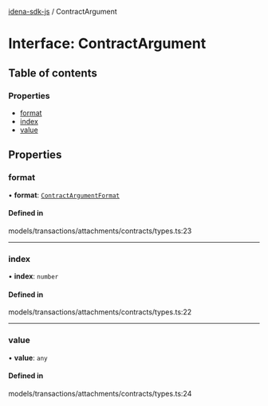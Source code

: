[idena-sdk-js](../README.md) / ContractArgument

# Interface: ContractArgument

## Table of contents

### Properties

- [format](ContractArgument.md#format)
- [index](ContractArgument.md#index)
- [value](ContractArgument.md#value)

## Properties

### format

• **format**: [`ContractArgumentFormat`](../enums/ContractArgumentFormat.md)

#### Defined in

models/transactions/attachments/contracts/types.ts:23

___

### index

• **index**: `number`

#### Defined in

models/transactions/attachments/contracts/types.ts:22

___

### value

• **value**: `any`

#### Defined in

models/transactions/attachments/contracts/types.ts:24
